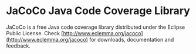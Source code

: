 JaCoCo Java Code Coverage Library
=================================

JaCoCo is a free Java code coverage library distributed under the Eclipse Public
License. Check [http://www.eclemma.org/jacoco](http://www.eclemma.org/jacoco)
for downloads, documentation and feedback.